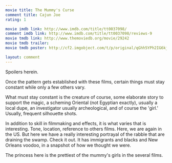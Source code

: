 ```yaml
---
movie title: The Mummy's Curse
comment title: Cajun Joe
rating: 1

movie imdb link: http://www.imdb.com/title/tt0037098/
comment imdb link: http://www.imdb.com/title/tt0037098/reviews-9
movie tmdb link: http://www.themoviedb.org/movie/29242
movie tmdb trailer: 
movie tmdb poster: http://cf2.imgobject.com/t/p/original/qGhh5YPh2IG6kjmS7bH7nJvmLxC.jpg

layout: comment
---
```


Spoilers herein.

Once the pattern gets established with these films, certain things must stay constant while only a few others vary.

What must stay constant is the creature of course, some elaborate story to support the magic, a scheming Oriental (not Egyptian exactly), usually a local dupe, an investigator usually archeological, and of course the 'girl.' Usually, frequent silhouette shots.

In addition to skill in filmmaking and effects, it is what varies that is interesting. Tone, location, reference to others films. Here, we are again in the US. But here we have a really interesting portrayal of the rabble that are draining the swamp. Check it out. It has immigrants and blacks and New Orleans voodoo, in a snapshot of how we thought we were.

The princess here is the prettiest of the mummy's girls in the several films.
